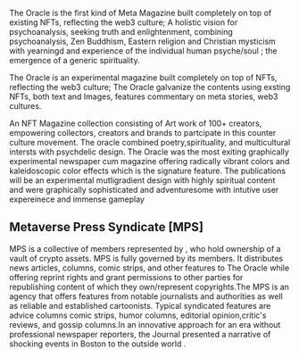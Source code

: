 The Oracle is the first kind of Meta Magazine built completely on top of existing NFTs, reflecting the web3 culture; A holistic vision for psychoanalysis, seeking truth and enlightenment, combining psychoanalysis, Zen Buddhism, Eastern religion and Christian mysticism with yearningd and experience of the individual human psyche/soul ; the emergence of a generic spirituality.

The Oracle is an experimental magazine built completely on top of NFTs, reflecting the web3 culture; The Oracle galvanize the contents using exsting NFTs, both text and Images, features commentary on meta stories, web3 cultures.

An NFT Magazine collection consisting of Art work of 100+ creators, empowering collectors, creators and brands to partcipate in this counter culture movement. The oracle combined poetry,spirituality, and multicultural intersts with psychdelic design.
The Oracle was the most exiting graphically experimental newspaper cum magazine offering radically vibrant colors and kaleidoscopic color effects which is the signature feature. The publications will be an experimental mutligradient design with highly spiritual content and were graphically sophisticated and adventuresome with intutive user expereinece and immense gameplay

## Metaverse Press Syndicate [MPS]
MPS is a collective of members represented by , who hold ownership of a vault of crypto assets. MPS is fully governed by its members. It distributes news articles, columns, comic strips, and other features to The Oracle while offering reprint rights and grant permissions to other parties for republishing content of which they own/represent copyrights.The MPS is an agency that offers features from notable journalists and authorities as well as reliable and established cartoonists. Typical syndicated features are advice columns comic strips, humor columns, editorial opinion,critic's reviews, and gossip columns.In an innovative approach for an era without professional newspaper reporters, the Journal presented a narrative of shocking events in Boston to the outside world .
